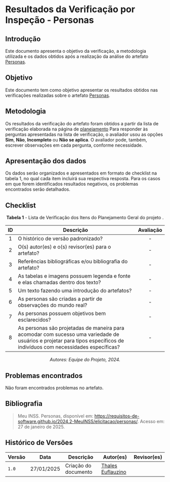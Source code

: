 # Resultados da Verificação por Inspeção - Personas

## Introdução

Este documento apresenta o objetivo da verificação, a metodologia utilizada e os dados obtidos após a realização da análise do artefato [Personas](https://requisitos-de-software.github.io/2024.2-MeuINSS/elicitacao/personas/).

## Objetivo

Este documento tem como objetivo apresentar os resultados obtidos nas verificações realizadas sobre o artefato [Personas](https://requisitos-de-software.github.io/2024.2-MeuINSS/elicitacao/personas/).

## Metodologia

Os resultados da verificação do artefato foram obtidos a partir da lista de verificação elaborada na página de [planejamento](../entrega2/planej2-e2.md) Para responder às perguntas apresentadas na lista de verificação, o avaliador usou as opções **Sim**, **Não**, **Incompleto** ou **Não se aplica**. O avaliador pode, também, escrever observações em cada pergunta, conforme necessidade.

## Apresentação dos dados

Os dados serão organizados e apresentados em formato de checklist na tabela 1, no qual cada item incluirá sua respectiva resposta. Para os casos em que forem identificados resultados negativos, os problemas encontrados serão detalhados.

## Checklist

<center>

**Tabela 1** - Lista de Verificação dos Itens do Planejamento Geral do projeto .

|        ID        | Descrição                                                                                                           | Avaliação  |
| :--------------: | ------------------------------------------------------------------------------------------------------------------- | :--------: | 
| 1 | O histórico de versão padronizado? | - |
| 2 | O(s) autor(es) e o(s) revisor(es) para o artefato? | - |
| 3 | Referências bibliográficas e/ou bibliografia do artefato? | - |
| 4 | As tabelas e imagens possuem legenda e fonte e elas chamadas dentro dos texto? | - |
| 5 | Um texto fazendo uma introdução do artefatos? | - |
| 6 | As personas são criadas a partir de observações do mundo real? | - |
| 7 | As personas possuem objetivos bem esclarecidos? | - |
| 8 | As personas são projetadas de maneira para acomodar com sucesso uma variedade de usuários e projetar para tipos específicos de indivíduos com necessidades específicas? | - |

_Autores: Equipe do Projeto, 2024._

</center>

## Problemas encontrados

Não foram encontrados problemas no artefato.

## Bibliografia

> Meu INSS. Personas, disponível em: https://requisitos-de-software.github.io/2024.2-MeuINSS/elicitacao/personas/. Acesso em: 27 de janeiro de 2025.

## Histórico de Versões

| Versão  | Data | Descrição | Autor(es) | Revisor(es) |
| -------- | ------ | ------ | ---------- | ---------- |
| `1.0` | 27/01/2025 | Criação do documento  | [Thales Euflauzino](https://github.com/thaleseuflauzino) |  |

